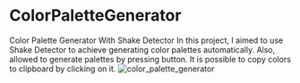 # ColorPaletteGenerator
Color Palette Generator With Shake Detector
In this project, I aimed to use Shake Detector to achieve generating color palettes automatically. 
Also, allowed to generate palettes by pressing button.
It is possible to copy colors to clipboard by clicking on it.
![color_palette_generator](https://github.com/yasinatagun/ColorPaletteGenerator/assets/4943407/4d3a4c76-28ea-4923-bf10-60c1de5d07a8)
